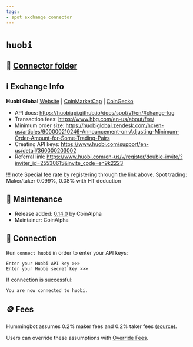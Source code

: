```yaml
---
tags:
- spot exchange connector
---
```


# `huobi`

## 📁 [Connector folder](https://github.com/hummingbot/hummingbot/tree/master/hummingbot/connector/exchange/huobi)

## ℹ️ Exchange Info

**Huobi Global**
[Website](https://www.hbg.com/) | [CoinMarketCap](https://coinmarketcap.com/exchanges/huobi-global/) | [CoinGecko](https://www.coingecko.com/en/exchanges/huobi)

* API docs: <https://huobiapi.github.io/docs/spot/v1/en/#change-log>
* Transaction fees: <https://www.hbg.com/en-us/about/fee/>
* Minimum order size: <https://huobiglobal.zendesk.com/hc/en-us/articles/900000210246-Announcement-on-Adjusting-Minimum-Order-Amount-for-Some-Trading-Pairs>
* Creating API keys: <https://www.huobi.com/support/en-us/detail/360000203002>
* Referral link: <https://www.huobi.com/en-us/v/register/double-invite/?inviter_id=25530615&invite_code=en9k2223>

!!! note
    Special fee rate by registering through the link above.
    Spot trading: Maker/taker 0.099%, 0.08% with HT deduction

## 👷 Maintenance

* Release added: [0.14.0](/release-notes/0.14.0/) by CoinAlpha
* Maintainer: CoinAlpha

## 🔑 Connection

Run `connect huobi` in order to enter your API keys:

```
Enter your Huobi API key >>>
Enter your Huobi secret key >>>
```

If connection is successful:

```
You are now connected to huobi.
```

## 🪙 Fees

Hummingbot assumes 0.2% maker fees and 0.2% taker fees ([source](https://github.com/hummingbot/hummingbot/blob/master/hummingbot/connector/exchange/huobi/huobi_utils.py#L22)).

Users can override these assumptions with [Override Fees](/global-configs/override-fees/).
